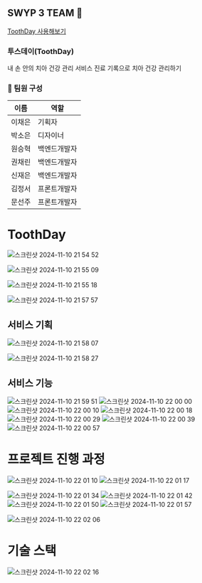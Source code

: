 ## SWYP 3 TEAM 👋

[ToothDay 사용해보기](https://toothday.swygbro.com/)

### 투스데이(ToothDay)

내 손 안의 치아 건강 관리 서비스
진료 기록으로 치아 건강 관리하기


### 👥 팀원 구성

| 이름       | 역할         |
|------------|--------------|
| 이채은    | 기획자 | 
| 박소은     | 디자이너    | 
| 원승혁     | 백엔드개발자| 
| 권채린     | 백엔드개발자   | 
| 신재은     | 백엔드개발자  |
| 김정서     | 프론트개발자  |
| 문선주     | 프론트개발자   | 


# ToothDay

![스크린샷 2024-11-10 21 54 52](https://github.com/user-attachments/assets/e40caa76-125e-4acc-8dbf-499d69565a31)

![스크린샷 2024-11-10 21 55 09](https://github.com/user-attachments/assets/283ea709-be0b-4a53-b0d0-095415b84be3)

![스크린샷 2024-11-10 21 55 18](https://github.com/user-attachments/assets/4b07e929-643d-4f88-9498-ea157c8ff668)

![스크린샷 2024-11-10 21 57 57](https://github.com/user-attachments/assets/43ad7037-5a38-4fa2-8343-5107039b5a02)

## 서비스 기획

![스크린샷 2024-11-10 21 58 07](https://github.com/user-attachments/assets/54323fac-af25-4be4-b418-078ba4ab7b01)

![스크린샷 2024-11-10 21 58 27](https://github.com/user-attachments/assets/96ef2faf-da97-4fed-b7cd-63b1d653fc95)

## 서비스 기능

![스크린샷 2024-11-10 21 59 51](https://github.com/user-attachments/assets/9b15ea87-c148-4ccc-8f9d-ed56adfb2891)
![스크린샷 2024-11-10 22 00 00](https://github.com/user-attachments/assets/676aa486-c18e-4a7a-b47c-3a4936f75775)
![스크린샷 2024-11-10 22 00 10](https://github.com/user-attachments/assets/f3f926ce-2483-45b8-94e4-64e3bb9ff551)
![스크린샷 2024-11-10 22 00 18](https://github.com/user-attachments/assets/f7708e47-2f30-4318-9072-21603613ea40)
![스크린샷 2024-11-10 22 00 29](https://github.com/user-attachments/assets/5987830d-f88c-482f-ace5-aa2e2b709e73)
![스크린샷 2024-11-10 22 00 39](https://github.com/user-attachments/assets/d8a76097-cf1a-4afa-9d3e-d04313e2407c)
![스크린샷 2024-11-10 22 00 57](https://github.com/user-attachments/assets/ef92a7fc-75b6-46d5-bcee-7196638a414c)


# 프로젝트 진행 과정

![스크린샷 2024-11-10 22 01 10](https://github.com/user-attachments/assets/f54515d8-7ca2-47f5-b48b-4dae4fa15706)
![스크린샷 2024-11-10 22 01 17](https://github.com/user-attachments/assets/cd0c7f4c-bdce-4e2a-8387-a429ac15cd08)

![스크린샷 2024-11-10 22 01 34](https://github.com/user-attachments/assets/bd781e63-cbf2-4c54-aa06-fdc3c3aff5c5)
![스크린샷 2024-11-10 22 01 42](https://github.com/user-attachments/assets/99c6514c-8e6a-40fc-aae6-05267c8150d1)
![스크린샷 2024-11-10 22 01 50](https://github.com/user-attachments/assets/0a31ee34-3834-4bbf-97c8-139c23a558c7)
![스크린샷 2024-11-10 22 01 57](https://github.com/user-attachments/assets/44d41b89-4b77-4ac2-b9a1-89eec1e4f6f6)

![스크린샷 2024-11-10 22 02 06](https://github.com/user-attachments/assets/e4e144af-5c6e-44ca-aaa6-3d8f686025f8)


# 기술 스택

![스크린샷 2024-11-10 22 02 16](https://github.com/user-attachments/assets/37495f30-9dce-40a8-a37d-6e074f6ffa71)

